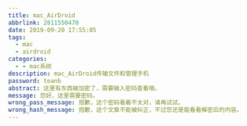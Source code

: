 ```yaml
---
title: mac_AirDroid
abbrlink: 2811550470
date: 2019-09-20 17:55:05
tags:
  - mac
  - airdroid
categories:
  - - mac系统
description: mac_AirDroid传输文件和管理手机
password: teanb
abstract: 这里有东西被加密了，需要输入密码查看哦。
message: 您好，这里需要密码。
wrong_pass_message: 抱歉，这个密码看着不太对，请再试试。
wrong_hash_message: 抱歉，这个文章不能被纠正，不过您还是能看看解密后的内容。
---
```

